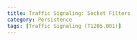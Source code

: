 ```yaml
---
title: Traffic Signaling: Socket Filters
category: Persistence
tags: [Traffic Signaling (T1205.001)]
---
```

